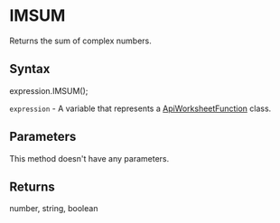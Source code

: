 # IMSUM

Returns the sum of complex numbers.

## Syntax

expression.IMSUM();

`expression` - A variable that represents a [ApiWorksheetFunction](../ApiWorksheetFunction.md) class.

## Parameters

This method doesn't have any parameters.

## Returns

number, string, boolean
